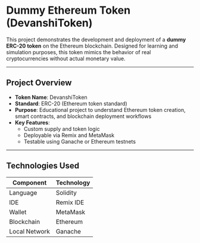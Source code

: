 # Dummy Ethereum Token (DevanshiToken)

This project demonstrates the development and deployment of a **dummy ERC-20 token** on the Ethereum blockchain. Designed for learning and simulation purposes, this token mimics the behavior of real cryptocurrencies without actual monetary value.

---

## Project Overview

- **Token Name**: DevanshiToken  
- **Standard**: ERC-20 (Ethereum token standard)  
- **Purpose**: Educational project to understand Ethereum token creation, smart contracts, and blockchain deployment workflows  
- **Key Features**:
  - Custom supply and token logic  
  - Deployable via Remix and MetaMask  
  - Testable using Ganache or Ethereum testnets

---

## Technologies Used

| Component       | Technology     |
|----------------|----------------|
| Language        | Solidity       |
| IDE             | Remix IDE      |
| Wallet          | MetaMask       |
| Blockchain      | Ethereum       |
| Local Network   | Ganache        |
